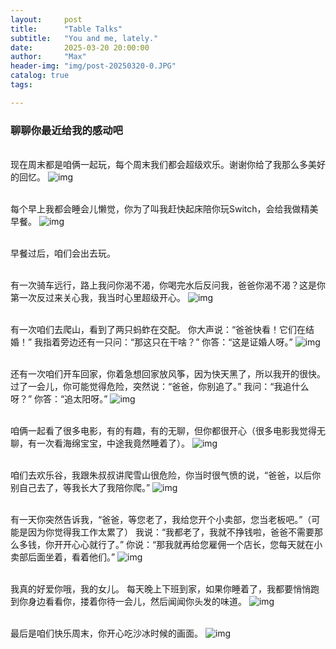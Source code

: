 ```yaml
---
layout:     post
title:      "Table Talks"
subtitle:   "You and me, lately."
date:       2025-03-20 20:00:00
author:     "Max"
header-img: "img/post-20250320-0.JPG"
catalog: true
tags:

---
```


> 

<h3>聊聊你最近给我的感动吧</h3> 

<br>现在周末都是咱俩一起玩，每个周末我们都会超级欢乐。谢谢你给了我那么多美好的回忆。
![img](/img/post-20250320-1.JPG)

<br>每个早上我都会睡会儿懒觉，你为了叫我赶快起床陪你玩Switch，会给我做精美早餐。
![img](/img/post-20250320-2.JPG)

<br>早餐过后，咱们会出去玩。

<br>有一次骑车远行，路上我问你渴不渴，你喝完水后反问我，爸爸你渴不渴？这是你第一次反过来关心我，我当时心里超级开心。
![img](/img/post-20250320-3.JPG)

<br>有一次咱们去爬山，看到了两只蚂蚱在交配。
你大声说：“爸爸快看！它们在结婚！”
我指着旁边还有一只问：“那这只在干啥？”
你答：“这是证婚人呀。”
![img](/img/post-20250320-4.JPG)

<br>还有一次咱们开车回家，你着急想回家放风筝，因为快天黑了，所以我开的很快。
过了一会儿，你可能觉得危险，突然说：“爸爸，你别追了。”
我问：“我追什么呀？”
你答：“追太阳呀。”
![img](/img/post-20250320-5.JPG)

<br>咱俩一起看了很多电影，有的有趣，有的无聊，但你都很开心（很多电影我觉得无聊，有一次看海绵宝宝，中途我竟然睡着了）。
![img](/img/post-20250320-6.JPG)

<br>咱们去欢乐谷，我跟朱叔叔讲爬雪山很危险，你当时很气愤的说，“爸爸，以后你别自己去了，等我长大了我陪你爬。”
![img](/img/post-20250320-9.JPG)

<br>有一天你突然告诉我，“爸爸，等您老了，我给您开个小卖部，您当老板吧。”（可能是因为你觉得我工作太累了）
我说：“我都老了，我就不挣钱啦，爸爸不需要那么多钱，你开开心心就行了。”
你说：“那我就再给您雇佣一个店长，您每天就在小卖部后面坐着，看着他们。”
![img](/img/post-20250320-10.JPG)

<br>我真的好爱你哦，我的女儿。
每天晚上下班到家，如果你睡着了，我都要悄悄跑到你身边看看你，搂着你待一会儿，然后闻闻你头发的味道。
![img](/img/post-20250320-7.JPG)


<br>最后是咱们快乐周末，你开心吃沙冰时候的画面。
![img](/img/post-20250320-8.JPG)

